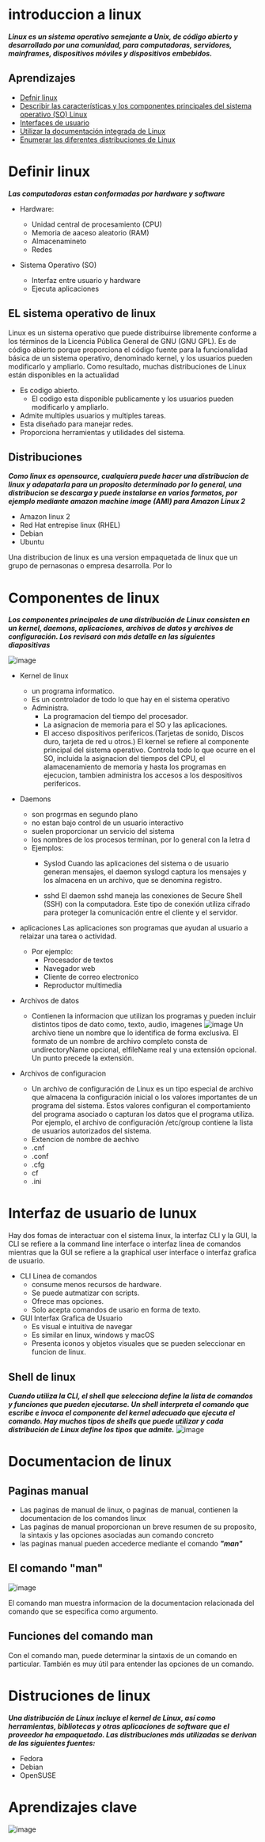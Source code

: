 # introduccion a linux
***Linux es un sistema operativo semejante a Unix, de código abierto y desarrollado por una comunidad, para computadoras, servidores, mainframes, dispositivos móviles
y dispositivos embebidos.***

## Aprendizajes
- [Defnir linux](https://github.com/smars1/Re-Start/blob/main/intro/Introduccion_Linux.md#definir-linux)
- [Describir las características y los componentes principales del sistema operativo (SO) Linux](https://github.com/smars1/Re-Start/blob/main/intro/Introduccion_Linux.md#el-sistema-operativo-de-linux)
- [Interfaces de usuario](https://github.com/smars1/Re-Start/edit/main/intro/Introduccion_Linux.md#interfaz-de-usuario-de-lunux)
- [Utilizar la documentación integrada de Linux](https://github.com/smars1/Re-Start/edit/main/intro/Introduccion_Linux.md#documentacion-de-linux)
- [Enumerar las diferentes distribuciones de Linux](https://github.com/smars1/Re-Start/edit/main/intro/Introduccion_Linux.md#distruciones-de-linux)


# Definir linux
***Las computadoras estan conformadas por hardware y software***

- Hardware: 
  - Unidad central de procesamiento (CPU) 
  - Memoria de aaceso aleatorio (RAM)
  - Almacenamineto 
  - Redes 

- Sistema Operativo (SO)
  - Interfaz entre usuario y hardware
  - Ejecuta aplicaciones

## EL sistema operativo de linux

Linux es un sistema operativo que puede distribuirse libremente conforme a los términos de la Licencia Pública General
de GNU (GNU GPL). Es de código abierto porque proporciona el código fuente para la funcionalidad básica de un sistema
operativo, denominado kernel, y los usuarios pueden modificarlo y ampliarlo. Como resultado, muchas distribuciones de 
Linux están disponibles en la actualidad

- Es codigo abierto.
  - El codigo esta disponible publicamente y los usuarios pueden modificarlo y ampliarlo.
- Admite multiples usuarios y multiples tareas.
- Esta diseñado para manejar redes.
- Proporciona herramientas y utilidades del sistema. 

## Distribuciones
***Como linux es opensource, cualquiera puede hacer una distribucion de linux y adapatarla para un proposito determinado por
lo general, una distribucion se descarga y puede instalarse en varios formatos, por ejemplo mediante amazon machine image (AMI) para Amazon 
Linux 2***

- Amazon linux 2 
- Red Hat entrepise linux (RHEL)
- Debian
- Ubuntu

Una distribucion de linux es una version empaquetada de linux que un grupo de pernasonas o empresa desarrolla. Por lo 


# Componentes de linux
***Los componentes principales de una distribución de Linux consisten en un kernel, daemons, aplicaciones, archivos
de datos y archivos de configuración. Los revisará con más detalle en las siguientes diapositivas***

![image](https://user-images.githubusercontent.com/42829215/164265043-5a8be772-94a6-4f04-8a7b-75ff4cee3395.png)

- Kernel de linux
  -  un programa informatico. 
  -  Es un controlador de todo lo que hay en el sistema operativo
    - Administra. 
      - La programacion del tiempo del procesador. 
      - La asignacion de memoria para el SO y las aplicaciones.
      - El acceso dispositivos perifericos.(Tarjetas de sonido, Discos duro, tarjeta de red u otros.) 
El kernel se refiere al componente principal del sistema operativo. Controla todo lo que ocurre en el SO, incluida la asignacion del tiempos del CPU, el alamacenamiento de memoria y hasta los programas en ejecucion, tambien administra los accesos a los despositivos perifericos.



- Daemons
  - son progrmas en segundo plano 
  - no estan bajo control de un usuario interactivo
  - suelen proporcionar un servicio del sistema
  - los nombres de los procesos terminan, por lo general con la letra d 
  - Ejemplos:
    - Syslod
     Cuando las aplicaciones del sistema o de usuario generan mensajes, el daemon syslogd captura los mensajes y los almacena en un archivo, que se denomina registro.

    - sshd
     El daemon sshd maneja las conexiones de Secure Shell (SSH) con la computadora. Este tipo de conexión utiliza cifrado para proteger la comunicación entre el cliente y el servidor.

- aplicaciones
Las aplicaciones son programas que ayudan al usuario a relaizar una tarea o actividad.
  - Por ejemplo:
    - Procesador de textos
    - Navegador web
    - Cliente de correo electronico 
    - Reproductor multimedia
  
- Archivos de datos
  -  Contienen la informacion que utilizan los programas y pueden incluir distintos tipos de dato como, texto, audio, imagenes
![image](https://user-images.githubusercontent.com/42829215/164266365-f84b7164-a617-4029-ae73-69a3fc99c3af.png)
Un archivo tiene un nombre que lo identifica de forma exclusiva. El formato de un nombre de archivo completo consta de undirectoryName opcional, elfileName real y una extensión opcional. Un punto precede la extensión.

- Archivos de configuracion
  - Un archivo de configuración de Linux es un tipo especial de archivo que almacena la configuración inicial o los
    valores importantes de un programa del sistema. Estos valores configuran el comportamiento del programa asociado
    o capturan los datos que el programa utiliza. Por ejemplo, el archivo de configuración /etc/group contiene la lista 
    de usuarios autorizados del sistema.
  - Extencion de nombre de aechivo
  - .cnf
  - .conf
  - .cfg
  - cf
  - .ini

# Interfaz de usuario de lunux

Hay dos fomas de interactuar con el sistema linux, la interfaz CLI y la GUI, la CLI se refiere a la command line interface o interfaz linea de comandos mientras que la GUI se refiere a la graphical user interface o interfaz grafica de usuario.

- CLI Linea de comandos
  - consume menos recursos de hardware.
  - Se puede autmatizar con scripts.
  - Ofrece mas opciones.
  - Solo acepta comandos de usario en forma de texto.
- GUI Interfax Grafica de Usuario
  - Es visual e intuitiva de navegar
  - Es similar en linux, windows y macOS
  - Presenta iconos y objetos visuales que se pueden seleccionar en funcion de linux.

## Shell de linux 
***Cuando utiliza la CLI, el shell que selecciona define la lista de comandos y funciones que pueden ejecutarse. Un shell interpreta el comando que escribe e invoca el componente del kernel adecuado que ejecuta el comando.
Hay muchos tipos de shells que puede utilizar y cada distribución de Linux define los tipos que admite.***
![image](https://user-images.githubusercontent.com/42829215/165002824-c26eb325-4831-4442-96c1-2c1288349cd0.png)


# Documentacion de linux

## Paginas manual
- Las paginas de manual de linux, o paginas de manual, contienen la documentacion de los comandos linux
- Las paginas de manual proporcionan un breve resumen de su proposito, la sintaxis y las opciones asociadas aun comando concreto
- las paginas manual pueden accederce mediante el comando ***"man"***

## El comando "man"
  ![image](https://user-images.githubusercontent.com/42829215/164269916-d5be2e0e-91f4-4ab6-b8f4-81da60fe89ee.png)

El comando man muestra informacion de la documentacion relacionada del comando que se especifica como argumento.

## Funciones del comando man 
Con el comando man, puede determinar la sintaxis de un comando en particular. También es muy útil para entender las
opciones de un comando.

# Distruciones de linux
***Una distribución de Linux incluye el kernel de Linux, así como herramientas, bibliotecas y otras aplicaciones de
software que el proveedor ha empaquetado. Las distribuciones más utilizadas se derivan de las siguientes fuentes:***

- Fedora
- Debian 
- OpenSUSE

# Aprendizajes clave
![image](https://user-images.githubusercontent.com/42829215/164272146-f8649dc1-44b4-46c3-ad38-9c276aa6bf9e.png)
